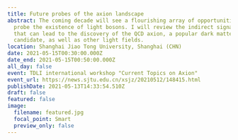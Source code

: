 ```yaml
---
title: Future probes of the axion landscape
abstract: The coming decade will see a flourishing array of opportunities to
  probe the existence of light bosons. I will review the indirect signatures
  that can lead to the discovery of the QCD axion, a popular dark matter
  candidate, as well as other light fields.
location: Shanghai Jiao Tong University, Shanghai (CHN)
date: 2021-05-15T00:30:00.000Z
date_end: 2021-05-15T00:50:00.000Z
all_day: false
event: TDLI international workshop "Current Topics on Axion"
event_url: https://news.sjtu.edu.cn/xsjz/20210512/148415.html
publishDate: 2021-05-13T14:33:54.510Z
draft: false
featured: false
image:
  filename: featured.jpg
  focal_point: Smart
  preview_only: false
---
```

